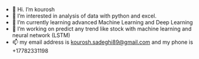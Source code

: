 - 👋 Hi. I’m kourosh
- 👀 I’m interested in analysis of data with python and excel.
- 🌱 I’m currently learning advanced Machine Learning and Deep Learning
- 💞️ I’m working on predict any trend like stock with machine learning and neural network (LSTM)
- 📫 my email address is kourosh.sadeghi89@gmail.com and my phone is +17782331198

<!---
kourosh89/kourosh89 is a ✨ special ✨ repository because its `README.md` (this file) appears on your GitHub profile.
You can click the Preview link to take a look at your changes.
--->
